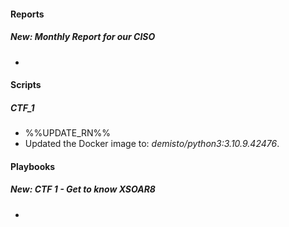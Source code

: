 
#### Reports
##### New: Monthly Report for our CISO
- 


#### Scripts
##### CTF_1
- %%UPDATE_RN%%
- Updated the Docker image to: *demisto/python3:3.10.9.42476*.


#### Playbooks
##### New: CTF 1 - Get to know XSOAR8
- 


